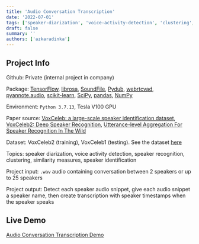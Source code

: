 ```yaml
---
title: 'Audio Conversation Transcription'
date: '2022-07-01'
tags: ['speaker-diarization', 'voice-activity-detection', 'clustering', 'speaker-recognition', 'speaker-identification']
draft: false
summary: ''
authors: ['azkaradinka']
---
```


## Project Info

Github:  Private (internal project in company)

Package: [TensorFlow](https://github.com/tensorflow), [librosa](https://github.com/librosa/librosa), [SoundFile](https://github.com/bastibe/python-soundfile), [Pydub](https://github.com/jiaaro/pydub), [webrtcvad](https://github.com/wiseman/py-webrtcvad), [pyannote.audio](https://github.com/pyannote/pyannote-audio), [scikit-learn](https://github.com/scikit-learn/scikit-learn), [SciPy](https://github.com/scipy/scipy), [pandas](https://github.com/pandas-dev/pandas), [NumPy](https://github.com/numpy/numpy)

Environment: `Python 3.7.13`, Tesla V100 GPU

Paper source: [VoxCeleb: a large-scale speaker identification dataset](https://arxiv.org/abs/1706.08612), [VoxCeleb2: Deep Speaker Recognition](https://arxiv.org/abs/1806.05622), [Utterance-level Aggregation For Speaker Recognition In The Wild](https://arxiv.org/abs/1902.10107)

Dataset: VoxCeleb2 (training), VoxCeleb1 (testing). See the dataset [here](https://www.robots.ox.ac.uk/~vgg/data/voxceleb/)

Topics: speaker diarization, voice activity detection, speaker recognition, clustering, similarity measures, speaker identification

Project input: `.wav` audio containing conversation between 2 speakers or up to 25 speakers

Project output: Detect each speaker audio snippet, give each audio snippet a speaker name, then create transcription with speaker timestamps when the speaker speaks

## Live Demo

[Audio Conversation Transcription Demo](https://aradinka-audio-conversation-transcription-app-qr965p.streamlit.app/)